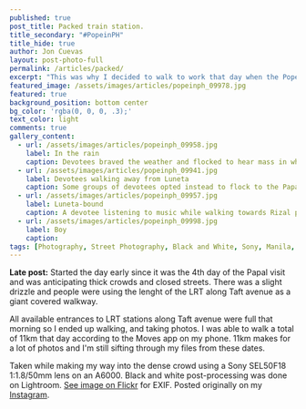 ```yaml
---
published: true
post_title: Packed train station.
title_secondary: "#PopeinPH"
title_hide: true
author: Jon Cuevas
layout: post-photo-full
permalink: /articles/packed/
excerpt: "This was why I decided to walk to work that day when the Pope was here in Manila."
featured_image: /assets/images/articles/popeinph_09978.jpg
featured: true
background_position: bottom center
bg_color: 'rgba(0, 0, 0, .3);'
text_color: light
comments: true
gallery_content:
  - url: /assets/images/articles/popeinph_09958.jpg
    label: In the rain
    caption: Devotees braved the weather and flocked to hear mass in what would go down in record as one of the largest Catholic gatherings in recent history. (Day 4)
  - url: /assets/images/articles/popeinph_09941.jpg
    label: Devotees walking away from Luneta
    caption: Some groups of devotees opted instead to flock to the Papal Nunciature where Pope Francis is scheduled to make a stop before proceeding to the mass in Luneta. (Day 4)
  - url: /assets/images/articles/popeinph_09957.jpg
    label: Luneta-bound
    caption: A devotee listening to music while walking towards Rizal park. (Day 4)
  - url: /assets/images/articles/popeinph_09998.jpg
    label: Boy
    caption:
tags: [Photography, Street Photography, Black and White, Sony, Manila, PopeinPH, Streets of Manila, Mirrorless]
---
```


**Late post:** Started the day early since it was the 4th day of the Papal visit and was anticipating thick crowds and closed streets. There was a slight drizzle and people were using the lenght of the LRT along Taft avenue as a giant covered walkway.

All available entrances to LRT stations along Taft avenue were full that morning so I ended up walking, and taking photos. I was able to walk a total of 11km that day according to the Moves app on my phone. 11km makes for a lot of photos and I'm still sifting through my files from these dates.

Taken while making my way into the dense crowd using a Sony SEL50F18 1:1.8/50mm lens on an A6000. Black and white post-processing was done on Lightroom. [See image on Flickr][1] for EXIF. Posted originally on my [Instagram][2].

[1]: https://www.flickr.com/photos/archondigital/16330038831/
[2]: http://instagram.com/p/x_F8XVmq0S
